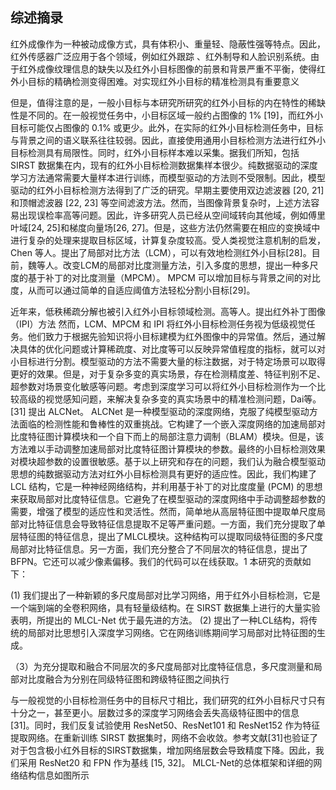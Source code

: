 ## 综述摘录

红外成像作为一种被动成像方式，具有体积小、重量轻、隐蔽性强等特点。因此，红外传感器广泛应用于各个领域，例如红外跟踪 、红外制导和人脸识别系统。由于红外成像纹理信息的缺失以及红外小目标图像的前景和背景严重不平衡，使得红外小目标的精确检测变得困难。对实现红外小目标的精准检测具有重要意义

但是，值得注意的是，一般小目标与本研究所研究的红外小目标的内在特性的稀缺性是不同的。在一般视觉任务中，小目标区域一般约占图像的 1% [19]，而红外小目标可能仅占图像的 0.1% 或更少。此外，在实际的红外小目标检测任务中，目标与背景之间的语义联系往往较弱。因此，直接使用通用小目标检测方法进行红外小目标检测具有局限性。同时，红外小目标样本难以采集。据我们所知，包括 SIRST 数据集在内，现有的红外小目标检测数据集样本很少。纯数据驱动的深度学习方法通​​常需要大量样本进行训练，而模型驱动的方法则不受限制。因此，模型驱动的红外小目标检测方法得到了广泛的研究。早期主要使用双边滤波器 [20, 21] 和顶帽滤波器 [22, 23] 等空间滤波方法。然而，当图像背景复杂时，上述方法容易出现误检率高等问题。因此，许多研究人员已经从空间域转向其他域，例如傅里叶域[24, 25]和梯度向量场[26, 27]。但是，这些方法仍然需要在相应的变换域中进行复杂的处理来提取目标区域，计算复杂度较高。受人类视觉注意机制的启发，Chen 等人。提出了局部对比方法（LCM），可以有效地检测红外小目标[28]。目前，魏等人。改变LCM的局部对比度测量方法，引入多度的思想，提出一种多尺度的基于补丁的对比度测量（MPCM）。 MPCM 可以增加目标与背景之间的对比度，从而可以通过简单的自适应阈值方法轻松分割小目标[29]。

近年来，低秩稀疏分解也被引入红外小目标领域检测。高等人。提出红外补丁图像（IPI）方法  然而，LCM、MPCM 和 IPI 将红外小目标检测任务视为低级视觉任务。他们致力于根据先验知识将小目标建模为红外图像中的异常值。然后，通过解决具体的优化问题或计算稀疏度、对比度等可以反映异常值程度的指标，就可以对小目标进行分割。模型驱动的方法不需要大量的标注数据，对于特定场景可以取得更好的效果。但是，对于复杂多变的真实场景，存在检测精度差、特征判别不足、超参数对场景变化敏感等问题。考虑到深度学习可以将红外小目标检测作为一个比较高级的视觉感知问题，来解决复杂多变的真实场景中的精准检测问题，Dai等。 [31] 提出 ALCNet。 ALCNet 是一种模型驱动的深度网络，克服了纯模型驱动方法面临的检测性能和鲁棒性的双重挑战。它构建了一个嵌入深度网络的加速局部对比度特征图计算模块和一个自下而上的局部注意力调制（BLAM）模块。但是，该方法难以手动调整加速局部对比度特征图计算模块的参数。最终的小目标检测效果对模块超参数的设置很敏感。基于以上研究和存在的问题，我们认为融合模型驱动思想的纯数据驱动方法对红外小目标检测具有更好的适应性。因此，我们构建了 LCL 结构，它是一种神经网络结构，并利用基于补丁的对比度度量 (PCM) 的思想来获取局部对比度特征信息。它避免了在模型驱动的深度网络中手动调整超参数的需要，增强了模型的适应性和灵活性。然而，简单地从高层特征图中提取单尺度局部对比特征信息会导致特征信息提取不足等严重问题。一方面，我们充分提取了单层特征图的特征信息，提出了MLCL模块。这种结构可以提取同级特征图的多尺度局部对比特征信息。另一方面，我们充分整合了不同层次的特征信息，提出了BFPN。它还可以减少像素偏移。我们的代码可以在线获取。1 本研究的贡献如下：

(1) 我们提出了一种新颖的多尺度局部对比学习网络，用于红外小目标检测，它是一个端到端的全卷积网络，具有轻量级结构。在 SIRST 数据集上进行的大量实验表明，所提出的 MLCL-Net 优于最先进的方法。 
(2) 提出了一种LCL结构，将传统的局部对比思想引入深度学习网络。它在网络训练期间学习局部对比特征图的生成。

（3）为充分提取和融合不同层次的多尺度局部对比度特征信息，多尺度测量和局部对比度融合为分别在同级特征图和跨级特征图之间执行

与一般视觉的小目标检测任务中的目标尺寸相比，我们研究的红外小目标尺寸只有十分之一，甚至更小。层数过多的深度学习网络会丢失高级特征图中的信息 [31]。同时，我们反复试验使用 ResNet50、ResNet101 和 ResNet152 作为特征提取网络。在重新训练 SIRST 数据集时，网络不会收敛。参考文献[31]也验证了对于包含极小红外目标的SIRST数据集，增加网络层数会导致精度下降。因此，我们采用 ResNet20 和 FPN 作为基线 [15, 32]。 MLCL-Net的总体框架和详细的网络结构信息如图所示               

